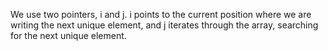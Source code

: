We use two pointers, i and j. i points to the current position where we are writing the next unique element, and j iterates through the array, searching for the next unique element.
